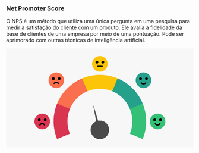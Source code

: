 ### Net Promoter Score
O NPS é um método que utiliza uma única pergunta em uma pesquisa para medir a satisfação do cliente com um produto. Ele avalia a fidelidade da base de clientes de uma empresa por meio de uma pontuação. 
Pode ser aprimorado com outras técnicas de inteligência artificial. 

<img src="nps.png">
